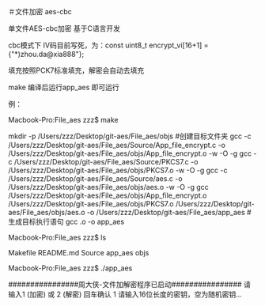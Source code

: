 ＃文件加密 aes-cbc 

单文件AES-cbc加密   基于C语言开发

cbc模式下  IV码目前写死，为：const uint8_t encrypt_vi[16+1] = {"*)zhou.da@xia888"};

填充按照PCK7标准填充，解密会自动去填充

make 编译后运行app_aes 即可运行


例：

Macbook-Pro:File_aes zzz$ make

mkdir -p /Users/zzz/Desktop/git-aes/File_aes/objs  #创建目标文件夹
gcc -c /Users/zzz/Desktop/git-aes/File_aes/Source/App_file_encrypt.c -o /Users/zzz/Desktop/git-aes/File_aes/objs/App_file_encrypt.o -w -O -g 
gcc -c /Users/zzz/Desktop/git-aes/File_aes/Source/PKCS7.c -o /Users/zzz/Desktop/git-aes/File_aes/objs/PKCS7.o -w -O -g 
gcc -c /Users/zzz/Desktop/git-aes/File_aes/Source/aes.c -o /Users/zzz/Desktop/git-aes/File_aes/objs/aes.o -w -O -g 
gcc   /Users/zzz/Desktop/git-aes/File_aes/objs/App_file_encrypt.o  /Users/zzz/Desktop/git-aes/File_aes/objs/PKCS7.o  /Users/zzz/Desktop/git-aes/File_aes/objs/aes.o   -o /Users/zzz/Desktop/git-aes/File_aes/app_aes  # 生成目标执行语句  gcc .o -o app_aes

Macbook-Pro:File_aes zzz$ ls

Makefile	README.md	Source		app_aes		objs

Macbook-Pro:File_aes zzz$ ./app_aes 

################周大侠-文件加解密程序已启动################
请输入1 (加密) 或 2 (解密)  回车确认 
1
请输入16位长度的密钥，空为随机密钥...

